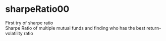 # sharpeRatio00
First try of sharpe ratio <br>
Sharpe Ratio of multiple mutual funds and finding who has the best return-volatility ratio

